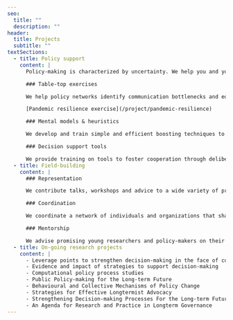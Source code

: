 ```yaml
---
seo:
  title: ""
  description: ""
header:
  title: Projects
  subtitle: ""
textSections:
  - title: Policy support
    content: |
      Policy-making is characterized by uncertainty. We help you and your team grapple productively with it.

      ### Table-top exercises

      We help policy networks identify communication bottlenecks and equip them with tools to render tacit knowledge explicit and reduce information asymmetries.

      [Pandemic resilience exercise](/project/pandemic-resilience)

      ### Mental models & heuristics

      We develop and train simple and efficient boosting techniques to help groups communicate information more effectively and prioritize faster.

      ### Decision support tools

      We provide training on tools to foster cooperation through deliberation, prioritization, transparency and consistency - and advise their implementation.
  - title: Field-building
    content: |
      ### Representation

      We contribute talks, workshops and advice to a wide variety of projects and events in line with our values and objectives. Get in touch to discuss a contribution!

      ### Coordination

      We coordinate a network of individuals and organizations that share our values and objectives. For this, we organize symposia and online platforms.

      ### Mentorship

      We advise promising young researchers and policy-makers on their research and career development.
  - title: On-going research projects
    content: |
      - Leverage points to strengthen decision-making in the face of complexity
      - Evidence and impact of strategies to support decision-making
      - Computational policy process studies
      - Public Policy-making for the Long-term Future
      - Behavioural and Collective Mechanisms of Policy Change
      - Strategies for Effective Longtermist Advocacy
      - Strengthening Decision-making Processes For the Long-term Future
      - An Agenda for Research and Practice in Longterm Governance
---
```

